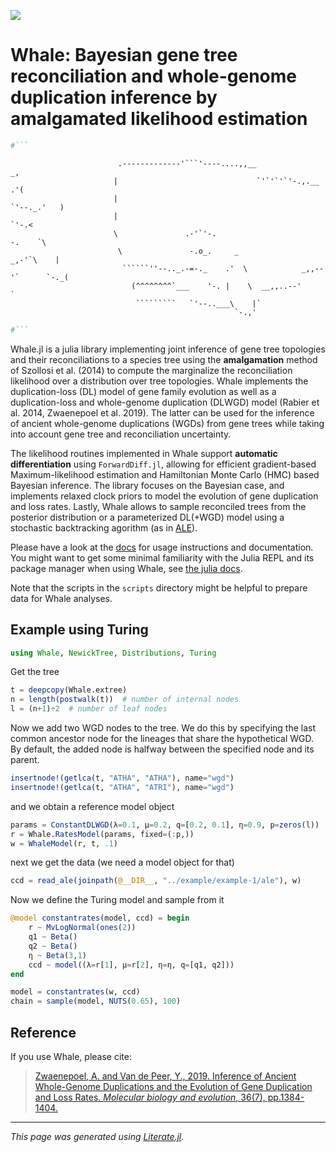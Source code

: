 [![](https://img.shields.io/badge/docs-dev-blue.svg)](https://arzwa.github.io/Whale.jl/dev/index.html)

# Whale: Bayesian gene tree reconciliation and whole-genome duplication inference by amalgamated likelihood estimation

```julia
#```
```

                            .-------------'```'----....,,__                        _,
                           |                               `'`'`'`'-.,.__        .'(
                           |                                             `'--._.'   )
                           |                                                   `'-.<
                           \               .-'`'-.                            -.    `\
                            \               -.o_.     _                     _,-'`\    |
                             ``````''--.._.-=-._    .'  \            _,,--'`      `-._(
                               (^^^^^^^^`___    '-. |    \  __,,..--'                 `
                                `````````   `'--..___\    |`
                                                      `-.,'

```julia
#```
```

Whale.jl is a julia library implementing joint inference of gene tree
topologies and their reconciliations to a species tree using the
**amalgamation** method of Szollosi et al. (2014) to compute the marginalize
the reconciliation likelihood over a distribution over tree topologies. Whale
implements the duplication-loss (DL) model of gene family evolution as well
as a duplication-loss and whole-genome duplication (DLWGD) model (Rabier et
al. 2014, Zwaenepoel et al. 2019). The latter can be used for the inference
of ancient whole-genome duplications (WGDs) from gene trees while taking into
account gene tree and reconciliation uncertainty.

The likelihood routines implemented in Whale support **automatic
differentiation** using `ForwardDiff.jl`, allowing for efficient
gradient-based Maximum-likelihood estimation and Hamiltonian Monte Carlo
(HMC) based Bayesian inference. The library focuses on the Bayesian case, and
implements relaxed clock priors to model the evolution of gene duplication
and loss rates. Lastly, Whale allows to sample reconciled trees from the
posterior distribution or a parameterized DL(+WGD) model using a stochastic
backtracking agorithm (as in [ALE](https://github.com/ssolo/ALE)).

Please have a look at the
[docs](https://arzwa.github.io/Whale.jl/dev/index.html) for usage
instructions and documentation. You might want to get some minimal
familiarity with the Julia REPL and its package manager when using Whale, see
[the julia docs](https://docs.julialang.org/en/v1/).

Note that the scripts in the `scripts` directory might be helpful to prepare
data for Whale analyses.

## Example using Turing

```julia
using Whale, NewickTree, Distributions, Turing
```

Get the tree

```julia
t = deepcopy(Whale.extree)
n = length(postwalk(t))  # number of internal nodes
l = (n+1)÷2  # number of leaf nodes
```

Now we add two WGD nodes to the tree. We do this by specifying
the last common ancestor node for the lineages that share the
hypothetical WGD. By default, the added node is halfway between
the specified node and its parent.

```julia
insertnode!(getlca(t, "ATHA", "ATHA"), name="wgd")
insertnode!(getlca(t, "ATHA", "ATRI"), name="wgd")
```

and we obtain a reference model object

```julia
params = ConstantDLWGD(λ=0.1, μ=0.2, q=[0.2, 0.1], η=0.9, p=zeros(l))
r = Whale.RatesModel(params, fixed=(:p,))
w = WhaleModel(r, t, .1)
```

next we get the data (we need a model object for that)

```julia
ccd = read_ale(joinpath(@__DIR__, "../example/example-1/ale"), w)
```

Now we define the Turing model and sample from it

```julia
@model constantrates(model, ccd) = begin
    r ~ MvLogNormal(ones(2))
    q1 ~ Beta()
    q2 ~ Beta()
    η ~ Beta(3,1)
    ccd ~ model((λ=r[1], μ=r[2], η=η, q=[q1, q2]))
end

model = constantrates(w, ccd)
chain = sample(model, NUTS(0.65), 100)
```

## Reference

If you use Whale, please cite:

>[Zwaenepoel, A. and Van de Peer, Y., 2019. Inference of Ancient Whole-Genome Duplications and the Evolution of Gene Duplication and Loss Rates. *Molecular biology and evolution*, 36(7), pp.1384-1404.](https://academic.oup.com/mbe/article-abstract/36/7/1384/5475503)

---

*This page was generated using [Literate.jl](https://github.com/fredrikekre/Literate.jl).*

